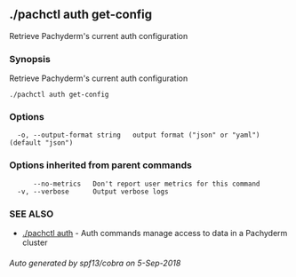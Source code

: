 ## ./pachctl auth get-config

Retrieve Pachyderm's current auth configuration

### Synopsis


Retrieve Pachyderm's current auth configuration

```
./pachctl auth get-config
```

### Options

```
  -o, --output-format string   output format ("json" or "yaml") (default "json")
```

### Options inherited from parent commands

```
      --no-metrics   Don't report user metrics for this command
  -v, --verbose      Output verbose logs
```

### SEE ALSO
* [./pachctl auth](./pachctl_auth.md)	 - Auth commands manage access to data in a Pachyderm cluster

###### Auto generated by spf13/cobra on 5-Sep-2018
